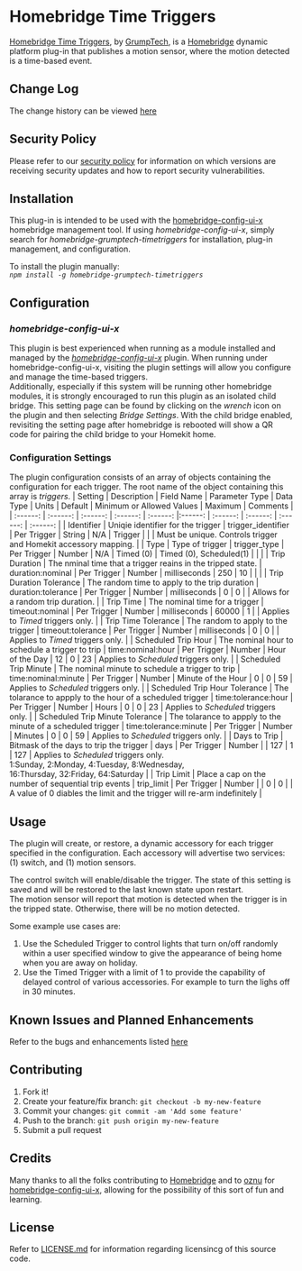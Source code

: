 # Homebridge Time Triggers

[Homebridge Time Triggers](https://github.com/pricemi115/homebridge-grumptech-timetriggers), by [GrumpTech](https://github.com/pricemi115/), is a [Homebridge](https://homebridge.io) dynamic platform plug-in that publishes a motion sensor, where the motion detected is a time-based event.

## Change Log
The change history can be viewed [here](./CHANGELOG.md)

## Security Policy
Please refer to our [security policy](./SECURITY.md) for information on which versions are receiving security updates and how to report security vulnerabilities.

## Installation

This plug-in is intended to be used with the [homebridge-config-ui-x](https://www.npmjs.com/package/homebridge-config-ui-x) homebridge management tool. If using _homebridge-config-ui-x_, simply search for _homebridge-grumptech-timetriggers_ for installation, plug-in management, and configuration.

To install the plugin manually:
<br>_`npm install -g homebridge-grumptech-timetriggers`_

## Configuration
### _homebridge-config-ui-x_
This plugin is best experienced when running as a module installed and managed by the [_homebridge-config-ui-x_](https://www.npmjs.com/package/homebridge-config-ui-x) plugin. When running under homebridge-config-ui-x, visiting the plugin settings will allow you configure and manage the time-based triggers.<br/>
Additionally, especially if this system will be running other homebridge modules, it is strongly encouraged to run this plugin as an isolated child bridge. This setting page can be found by clicking on the _wrench_ icon on the plugin and then selecting _Bridge Settings_. With the child bridge enabled, revisiting the setting page after homebridge is rebooted will show a QR code for pairing the child bridge to your Homekit home.<br/>

### Configuration Settings
The plugin configuration consists of an array of objects containing the configuration for each trigger. The root name of the object containing this array is _triggers_.
| Setting | Description | Field Name | Parameter Type | Data Type | Units | Default | Minimum or Allowed Values | Maximum | Comments |
| :------: | :------: | :------: | :------: | :------: |:------: | :------: | :------: | :------: | :------: |
| Identifier | Uniqie identifier for the trigger | trigger_identifier | Per Trigger | String | N/A | Trigger | | | Must be unique. Controls trigger and Homekit accessory mapping. |
| Type | Type of trigger | trigger_type | Per Trigger | Number | N/A | Timed (0) | Timed (0), Scheduled(1) | | |
| Trip Duration | The nminal time that a trigger reains in the tripped state. | duration:nominal | Per Trigger | Number | milliseconds | 250 | 10 | | |
| Trip Duration Tolerance | The random time to apply to the trip duration | duration:tolerance | Per Trigger | Number | milliseconds | 0 | 0 | | Allows for a random trip duration. |
| Trip Time | The nominal time for a trigger | timeout:nominal | Per Trigger | Number | milliseconds | 60000 | 1 | | Applies to _Timed_ triggers only. |
| Trip Time Tolerance | The random to apply to the trigger | timeout:tolerance | Per Trigger | Number | milliseconds | 0 | 0 | | Applies to _Timed_ triggers only. |
| Scheduled Trip Hour | The nominal hour to schedule a trigger to trip | time:nominal:hour | Per Trigger | Number | Hour of the Day | 12 | 0 | 23 | Applies to _Scheduled_ triggers only. |
| Scheduled Trip Minute | The nominal minute to schedule a trigger to trip | time:nominal:minute | Per Trigger | Number | Minute of the Hour | 0 | 0 | 59 | Applies to _Scheduled_ triggers only. |
| Scheduled Trip Hour Tolerance | The tolarance to appply to the hour of a scheduled trigger | time:tolerance:hour | Per Trigger | Number | Hours | 0 | 0 | 23 | Applies to _Scheduled_ triggers only. |
| Scheduled Trip Minute Tolerance | The tolarance to appply to the minute of a scheduled trigger | time:tolerance:minute | Per Trigger | Number | Minutes | 0 | 0 | 59 | Applies to _Scheduled_ triggers only. |
| Days to Trip | Bitmask of the days to trip the trigger | days | Per Trigger | Number | | 127 | 1 | 127 |  Applies to _Scheduled_ triggers only.</br>1:Sunday, 2:Monday, 4:Tuesday, 8:Wednesday,</br>16:Thursday, 32:Friday, 64:Saturday |
| Trip Limit | Place a cap on the number of sequential trip events | trip_limit | Per Trigger | Number | | 0 | 0 | | A value of 0 diables the limit and the trigger will re-arm indefinitely |

## Usage
The plugin will create, or restore, a dynamic accessory for each trigger specified in the configuration. Each accessory will advertise two services: (1) switch, and (1) motion sensors.

The control switch will enable/disable the trigger. The state of this setting is saved and will be restored to the last known state upon restart.</br>
The motion sensor will report that motion is detected when the trigger is in the tripped state. Otherwise, there will be no motion detected.</br>

Some example use cases are:</br>
1. Use the Scheduled Trigger to control lights that turn on/off randomly within a user specified window to give the appearance of being home when you are away on holiday.
2. Use the Timed Trigger with a limit of 1 to provide the capability of delayed control of various accessories. For example to turn the lighs off in 30 minutes.

## Known Issues and Planned Enhancements
Refer to the bugs and enhancements listed [here](https://github.com/pricemi115/homebridge-grumptech-timetriggers/issues)

## Contributing
1. Fork it!
2. Create your feature/fix branch: `git checkout -b my-new-feature`
3. Commit your changes: `git commit -am 'Add some feature'`
4. Push to the branch: `git push origin my-new-feature`
5. Submit a pull request

## Credits
Many thanks to all the folks contributing to [Homebridge](https://homebridge.io) and to [oznu](https://github.com/oznu) for [homebridge-config-ui-x](https://www.npmjs.com/package/homebridge-config-ui-x), allowing for the possibility of this sort of fun and learning.

## License
Refer to [LICENSE.md](./LICENSE.md) for information regarding licensincg of this source code.
